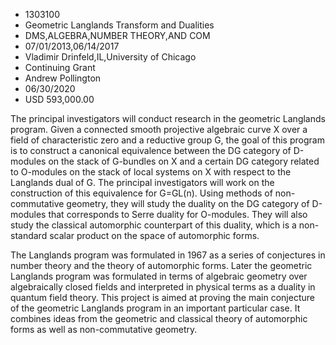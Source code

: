 
* 1303100
* Geometric Langlands Transform and Dualities
* DMS,ALGEBRA,NUMBER THEORY,AND COM
* 07/01/2013,06/14/2017
* Vladimir Drinfeld,IL,University of Chicago
* Continuing Grant
* Andrew Pollington
* 06/30/2020
* USD 593,000.00

The principal investigators will conduct research in the geometric Langlands
program. Given a connected smooth projective algebraic curve X over a field of
characteristic zero and a reductive group G, the goal of this program is to
construct a canonical equivalence between the DG category of D-modules on the
stack of G-bundles on X and a certain DG category related to O-modules on the
stack of local systems on X with respect to the Langlands dual of G. The
principal investigators will work on the construction of this equivalence for
G=GL(n). Using methods of non-commutative geometry, they will study the duality
on the DG category of D-modules that corresponds to Serre duality for O-modules.
They will also study the classical automorphic counterpart of this duality,
which is a non-standard scalar product on the space of automorphic forms.

The Langlands program was formulated in 1967 as a series of conjectures in
number theory and the theory of automorphic forms. Later the geometric Langlands
program was formulated in terms of algebraic geometry over algebraically closed
fields and interpreted in physical terms as a duality in quantum field theory.
This project is aimed at proving the main conjecture of the geometric Langlands
program in an important particular case. It combines ideas from the geometric
and classical theory of automorphic forms as well as non-commutative geometry.
